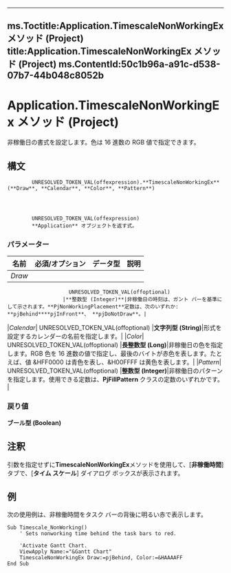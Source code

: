 

---
ms.Toctitle:Application.TimescaleNonWorkingEx メソッド (Project)
title:Application.TimescaleNonWorkingEx メソッド (Project)
ms.ContentId:50c1b96a-a91c-d538-07b7-44b048c8052b
---
# Application.TimescaleNonWorkingEx メソッド (Project)




非稼働日の書式を設定します。色は 16 進数の RGB 値で指定できます。

## 構文

            UNRESOLVED_TOKEN_VAL(offexpression).**TimescaleNonWorkingEx**(**Draw**, **Calendar**, **Color**, **Pattern**)




            UNRESOLVED_TOKEN_VAL(offexpression)
            **Application** オブジェクトを返す式。

### パラメーター

|**名前**|**必須/オプション**|**データ型**|**説明**|
|---|---|---|---|
|*Draw*|
                        UNRESOLVED_TOKEN_VAL(offoptional)
                      |**整数型 (Integer)**|非稼働日の時刻は、ガント バーを基準にして示されます。**PjNonWorkingPlacement**定数は、次のいずれか: **pjBehind****pjInFront**、 **pjDoNotDraw**。|
|*Calendar*|
                        UNRESOLVED_TOKEN_VAL(offoptional)
                      |**文字列型 (String)**|形式を設定するカレンダーの名前を指定します。|
|*Color*|
                        UNRESOLVED_TOKEN_VAL(offoptional)
                      |**長整数型 (Long)**|非稼働日の色を指定します。RGB 色を 16 進数の値で指定し、最後のバイトが赤色を表します。たとえば、値 &HFF0000 は青色を表し、&H00FFFF は黄色を表します。|
|*Pattern*|
                        UNRESOLVED_TOKEN_VAL(offoptional)
                      |**整数型 (Integer)**|非稼働日のパターンを指定します。使用できる定数は、**PjFillPattern** クラスの定数のいずれかです。
|



### 戻り値
**ブール型 (Boolean)**





## 注釈
引数を指定せずに**TimescaleNonWorkingEx**メソッドを使用して、[**非稼働時間**] タブで、[**タイム スケール**] ダイアログ ボックスが表示されます。



## 例
次の使用例は、非稼働時間をタスク バーの背後に明るい赤で表示します。

```vba
Sub Timescale_NonWorking() 
    ' Sets nonworking time behind the task bars to red. 
 
    'Activate Gantt Chart. 
    ViewApply Name:="&Gantt Chart" 
    TimescaleNonWorkingEx Draw:=pjBehind, Color:=&HAAAAFF 
End Sub
```





